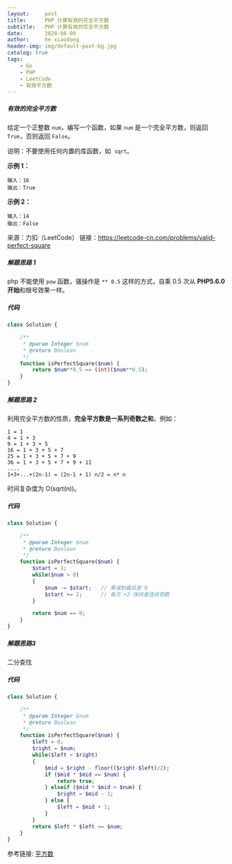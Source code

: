 ```yaml
---
layout:     post
title:      PHP 计算有效的完全平方数
subtitle:   PHP 计算有效的完全平方数
date:       2020-08-09
author:     he xiaodong
header-img: img/default-post-bg.jpg
catalog: true
tags:
    - Go
    - PHP
    - LeetCode
    - 有效平方数
---
```



##### 有效的完全平方数
给定一个正整数 `num`，编写一个函数，如果 `num` 是一个完全平方数，则返回 `True`，否则返回 `False`。

说明：不要使用任何内置的库函数，如  `sqrt`。

**示例 1：**
```
输入：16
输出：True
```

**示例 2：**
```
输入：14
输出：False
```

来源：力扣（LeetCode）
链接：https://leetcode-cn.com/problems/valid-perfect-square

##### 解题思路 1
php 不能使用 `pow` 函数，骚操作是 `** 0.5` 这样的方式，自乘 0.5 次从 **PHP5.6.0开始**和根号效果一样。

##### 代码
```php
class Solution {

    /**
     * @param Integer $num
     * @return Boolean
     */
    function isPerfectSquare($num) {
        return $num**0.5 == (int)($num**0.5);
    }
}
```


##### 解题思路 2
利用完全平方数的性质，**完全平方数是一系列奇数之和**，例如：
```
1 = 1
4 = 1 + 3
9 = 1 + 3 + 5
16 = 1 + 3 + 5 + 7
25 = 1 + 3 + 5 + 7 + 9
36 = 1 + 3 + 5 + 7 + 9 + 11
....
1+3+...+(2n-1) = (2n-1 + 1) n/2 = n* n
```

时间复杂度为 O(sqrt(n))。

##### 代码
```php
class Solution {

    /**
     * @param Integer $num
     * @return Boolean
     */
    function isPerfectSquare($num) {
        $start = 1;
        while($num > 0)
        {
            $num -= $start;   // 累减到最后是 0 
            $start += 2;      // 每次 +2 保持是连续奇数
        }

        return $num == 0;
    }
}
```

##### 解题思路3
二分查找

##### 代码
```php
class Solution {

    /**
     * @param Integer $num
     * @return Boolean
     */
    function isPerfectSquare($num) {
        $left = 0;
        $right = $num;
        while($left < $right)
        {
            $mid = $right - floor(($right-$left)/2);
            if ($mid * $mid == $num) {
                return true;
            } elseif ($mid * $mid > $num) {
                $right = $mid - 1;
            } else {
                $left = $mid + 1;
            }
        }
        return $left * $left == $num;
    }
}
```

参考链接: [平方数](https://zh.wikipedia.org/wiki/%E5%B9%B3%E6%96%B9%E6%95%B0)